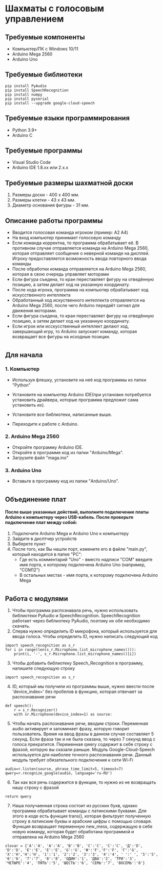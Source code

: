 # Шахматы с голосовым управлением

## Требуемые компоненты
- Компьютер/ПК с Windows 10/11
- Arduino Mega 2560
- Arduino Uno

## Требуемые библиотеки
```
pip install PyAudio
pip install SpeechRecognition
pip install numpy
pip install pyserial
pip install --upgrade google-cloud-speech
```

## Требуемые языки программирования
- Python 3.9+
- Arduino C


## Требуемые программы
- Visual Studio Code
- Arduino IDE 1.8.xx или 2.x.x


## Требуемые размеры шахматной доски
1. Размеры доски - 400 х 400 мм.
2. Размеры клетки - 43 х 43 мм.
3. Диаметр основания фигуры - 31 мм.

## Описание работы программы
- Вводится голосовая команда игроком (пример: A2 A4)
- На вход компьютер принимает голосовую команду
- Если команда корректна, то программа обрабатывает её. В противном случае отправляется команда на Arduino Mega 2560, которая отправляет сообщение о неверной команде на дисплей. Игроку предоставляется возможность ввода повторного ввода команды
- После обработки команда отправляется на Arduino Mega 2560, которая в свою очередь управляет моторами
- Если фигура съедена, то кран переставляет фигуру на отведённую позицию, а затем делает ход на указанную координату.
- После хода игрока, программа на компьютер обрабатывает ход искусственного интеллекта
- Обработанный ход искуственного интеллекта отправляется на Arduino Mega 2560, после чего Arduino передаёт сигнал для движения моторами.
- Если фигура съедена, то кран переставляет фигуру на отведённую позицию, а затем делает ход на указанную координату.
- Если игрок или исскусственный интеллект делают ход, завершающий игру, то Arduino запускает команду, которая возвращает все фигуры на исходные позиции.
#

## Для начала
### 1. Компьютер
- Используя флешку, установите на неё код программы из папки "Python"

- Установите на компьютер Arduino IDE(при установке потребуется установить драйвера, которые программа предложит сама установить их).
- Установите все библиотеки, написанные выше.
- Переходите к работе с Arduino.

### 2. Arduino Mega 2560
- Откройте программу Arduino IDE.
- Откройте в программе код из папки "Arduino/Mega".
- Загрузите файл "maga.ino"

### 3. Arduino Uno
- Вставьте в программу код из папки "Arduino/Uno".
#
## Объединение плат
#### После выше указанных действий, выполните подключение платы Arduino к компьютеру через USB-кабель. После проверьте подключение плат между собой:
1. Подключите Arduino Mega и Arduino Uno к компьютеру
2. Зайдите в дисптчер устройств
3. Выберете пункт
4. После того, как Вы нашли порт, измените его в файле "main.py", который находится в папке "PC":
    - Где есть комментарий "Uno" - вместо надписи "COM" введите имя порта, к которому подключена Arduino Uno (например, "COM12") 
    - В остальных местах - имя порта, к которому подключена Arduino Mega

#

## Работа с модулями 
1. Чтобы программа распознавала речь, нужно использовать библиотеки PyAudio и SpeechRecognition. SpeechRecognition работает через библиотеку PyAudio, поэтому их обе необходимо скачать. 
2. Сперва нужно определить ID микрофона, который используется для ввода голоса. Чтобы определить ID, нужно написать следующий код
```
import speech_recognition as s_r
for i in range(len(s_r.Microphone.list_microphone_names())):
    print(i, '-', s_r.Microphone.list_microphone_names()[i])
```
3. Чтобы добавить библиотеку Speech_Recognition в программу, напишите следующую строку
```
import speech_recognition as s_r
```
4. ID, который мы получили из программы выше, нужно ввести после 'device_index=' без пробелов в функцию, которая отвечает за распознавание речи
```
def speech():
    r = s_r.Recognizer()
    with sr.Microphone(device_index=1) as sourse:
```
5. Чтобы начать распознавание речи, вводим строки. Переменная audio активирует и запоминает фразу, которую говорит пользователь. Время на ввод фразы в данном случае составляет 5 секунд. Если фраза так и не была сказана, то через 7 секунд ввод с голоса прекратится. Переменная qwery содержит в себе строку с фразой, которую вы сказали раньше.
Модуль Google-Cloud-Speech используется для наиболее точного распознавания речи. Данный модуль требует обязательного подключения к сети Wi-Fi
```
audio=r.listen(sourse, phrase_time_limit=5, timeout=7)
qwery=r.recognize_google(audio, language='ru-RU')
```
6. Так как вся речь содержится в функции, то нужно из не возвращать нашу строку с фразой
```
return qwery
```
7. Наша получаенная строка состоит из русских букв, однако программа обрабатывает команды с латинскими буквами. Для этого в коде есть функция trans(), которая фильтрует полученную строку в латинские буквы и арабские цифры с помощью словаря. Функция возвращает переменную new_mess, содержащую в себе новую команду, которая будет обработана программой и отправлена на Arduino Mega 2560
```
slovar = {'А':'A', 'A':'A', 'B':'B', 'C':'C', 'С':'C', 'Д':'D', 'D':'D', 'Е':'E', 'E':'E', 'G':'G', 'Ф':'F','F':'F', 'Г':'G', 'Х':'H','H':'H', '1':'1', '2':'2', '3':'3', '4':'4', ' ':' ', '5':'5', '6':'6', '7':'7', '8':'8', 'ОДИН':'1', 'ДВА':'2', 'ТРИ':'3', 'ЧЕТЫРЕ':'4', 'ПЯТЬ':'5', 'ШЕСТЬ':'6', 'СЕМЬ':'7', 'ВОСЕМЬ':'8'}
```